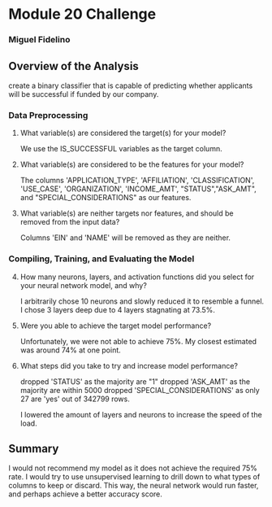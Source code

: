 # Module 20 Challenge
### Miguel Fidelino

## Overview of the Analysis
create a binary classifier that is capable of predicting whether applicants will be successful if funded by our company.


### Data Preprocessing
1. What variable(s) are considered the target(s) for your model?

    We use the IS_SUCCESSFUL variables as the target column. 

2. What variable(s) are considered to be the features for your model?

    The columns 'APPLICATION_TYPE', 'AFFILIATION', 'CLASSIFICATION', 'USE_CASE', 'ORGANIZATION', 'INCOME_AMT', "STATUS","ASK_AMT", and "SPECIAL_CONSIDERATIONS" as our features.

3. What variable(s) are neither targets nor features, and should be removed from the input data?

    Columns 'EIN' and 'NAME' will be removed as they are neither.

### Compiling, Training, and Evaluating the Model
4. How many neurons, layers, and activation functions did you select for your neural network model, and why?

    I arbitrarily chose 10 neurons and slowly reduced it to resemble a funnel. I chose 3 layers deep due to 4 layers stagnating at 73.5%.

5. Were you able to achieve the target model performance?

    Unfortunately, we were not able to achieve 75%. My closest estimated was around 74% at one point.

6. What steps did you take to try and increase model performance?

    dropped 'STATUS' as the majority are "1"
    dropped 'ASK_AMT' as the majority are within 5000
    dropped 'SPECIAL_CONSIDERATIONS' as only 27 are 'yes' out of 342799 rows.

    I lowered the amount of layers and neurons to increase the speed of the load.


## Summary

I would not recommend my model as it does not achieve the required 75% rate. I would try to use unsupervised learning to drill down to what types of columns to keep or discard. This way, the neural network would run faster, and perhaps achieve a better accuracy score.
